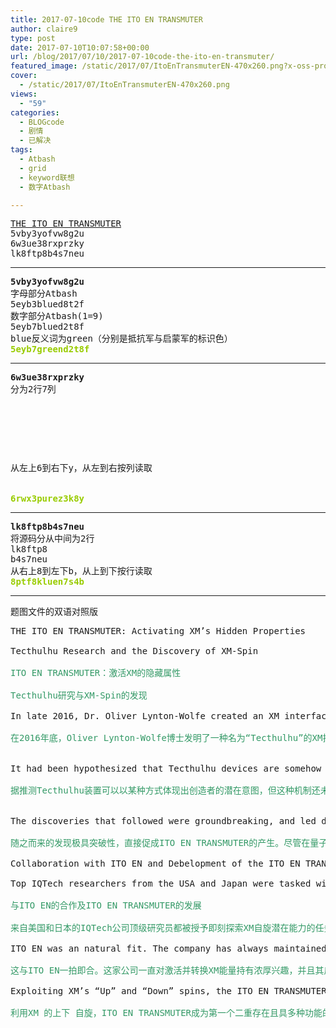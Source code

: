 ```yaml
---
title: 2017-07-10code THE ITO EN TRANSMUTER
author: claire9
type: post
date: 2017-07-10T10:07:58+00:00
url: /blog/2017/07/10/2017-07-10code-the-ito-en-transmuter/
featured_image: /static/2017/07/ItoEnTransmuterEN-470x260.png?x-oss-process=image/resize,m_fill,w_470,h_220
cover:
  - /static/2017/07/ItoEnTransmuterEN-470x260.png
views:
  - "59"
categories:
  - BLOGcode
  - 剧情
  - 已解决
tags:
  - Atbash
  - grid
  - keyword联想
  - 数字Atbash

---
```

<pre><a href="http://investigate.ingress.com/2017/07/10/the-ito-en-transmuter/" target="_blank" rel="noopener">THE ITO EN TRANSMUTER
</a>5vby3yofvw8g2u
6w3ue38rxprzky
lk8ftp8b4s7neu</pre>

<!--more-->

* * *

<pre><strong>5vby3yofvw8g2u
</strong>字母部分Atbash
5eyb3blued8t2f
数字部分Atbash(1=9)
5eyb7blued2t8f
blue反义词为green（分别是抵抗军与启蒙军的标识色）
<span style="color: #99cc00;"><strong>5eyb7greend2t8f</strong></span></pre>

* * *

<pre><strong>6w3ue38rxprzky</strong>
分为2行7列



<table border="0" cellpading="0" cellspacing="0"   >
  
  	
  
</table>

从左上6到右下y，从左到右按列读取


<strong><span style="color: #99cc00;">6rwx3purez3k8y</span></strong></pre>

* * *

<pre><strong>lk8ftp8b4s7neu
</strong>将源码分从中间为2行
lk8ftp8
b4s7neu
从右上8到左下b，从上到下按行读取
<span style="color: #99cc00;"><strong>8ptf8kluen7s4b</strong></span></pre>

* * *

<pre>题图文件的双语对照版</pre>

<pre>THE ITO EN TRANSMUTER: Activating XM’s Hidden Properties

Tecthulhu Research and the Discovery of XM-Spin

<span style="color: #339966;">ITO EN TRANSMUTER：激活XM的隐藏属性</span>

<span style="color: #339966;">Tecthulhu研究与XM-Spin的发现</span>

In late 2016, Dr. Oliver Lynton-Wolfe created an XM interfacing device now know as a “Tecthulhu”. His work built upon decades of research by Nigel Moyer, a physicist with ties to British Intelligence. The “Moyer Tecthulhu” was unstable and its potential never fully realized. It was destroyed by the actions of Agents during Via Noir. Its remains were transported to the Niantic Project for analysis by HAZDATA, a corporation contracted by the NIA, and IQTech was provided unfettered access.

<span style="color: #339966;">在2016年底，Oliver Lynton-Wolfe博士发明了一种名为“Tecthulhu”的XM接口设备。他接手了与英国情报部门有联系的物理学家Nigel Moyer的研究。“Moyer Tecthulhu”装置很不稳定，潜能也没完全发掘。在Via Noir行动中，被特工们所摧毁。装置的残骸被NIA的合作公司HAZDATA转送到Niantic Project进行分析，并且IQTech公司获得对其不受限制的访问。</span>


It had been hypothesized that Tecthulhu devices are somehow able to express their creators’ subconscious intentions, but this mechanism was not understood. To enable further testing, the Moyer Tecthulhu’s core was modularized and distributed to Agents at 13MAGNUS:Reawakens. These Agents were tasked with creating “Portal Luminace Projects”, artistic constructs that used “Tecthulhu Modules” in order to intergrate with the XM substrate.

<span style="color: #339966;">据推测Tecthulhu装置可以以某种方式体现出创造者的潜在意图，但这种机制还未被理解。为了进一步测试，Moyer Tecthulhu的核心被模块化并分发给参加13MAGNUS:Reawakens活动的特工们。这些特工被授予创造“Portal Luminance Project”的任务，其作为使用Tecthulhu模块建造的艺术装置，意在整合XM基底。</span>


The discoveries that followed were groundbreaking, and led directly to the creation of the ITO EN TRANSMUTER. While “spin” at the quantum particle level is well understood, such properties had not yet been seen in relation to Exotic Matter. The data provided by the “Portal Luminace Projects” revealed that Tecthulhu devices leverage XM-Spin in order to change the nature of their own manifestation.

<span style="color: #339966;">随之而来的发现极具突破性，直接促成ITO EN TRANSMUTER的产生。尽管在量子力学中的粒子的“自旋”很好理解，但这类性质在与XM相关的方面还未被发现。“Portal Luminance Project”提供的数据显示Tecthulhu装置可以通过改变XM自旋方向以改变其显示的性质。</span>

Collaboration with ITO EN and Debelopment of the ITO EN TRANSMUTER

Top IQTech researchers from the USA and Japan were tasked with immediately exploring the potential of XM-Spin. Akira Tsukasa, who heads IQTech East, began seeking a partner to accelerate the development process and provide a suitable Portal subnetwork for testing.

<span style="color: #339966;">与ITO EN的合作及ITO EN TRANSMUTER的发展</span>

<span style="color: #339966;">来自美国和日本的IQTech公司顶级研究员都被授予即刻探索XM自旋潜在能力的任务。IQTech East的负责人Akira Tsukasa开始寻求合作伙伴以加速研发进程，同时提供了一个适宜的Portal子网络进行测试。</span>

ITO EN was an natural fit. The company has always maintained keen interest in the vitalizing and transformational power of XM, and their vast Portal subnetwork blankets Japan. ITO EN granted Tsukasa immediate access to the resources IQTech needed to proceed with research and development.

<span style="color: #339966;">这与ITO EN一拍即合。这家公司一直对激活并转换XM能量持有浓厚兴趣，并且其广阔的Portal网络遍布日本。ITO EN即刻授权Tsukasa访问IQTech所需继续研究与开发的资源。</span>

Exploiting XM’s “Up” and “Down” spins, the ITO EN TRANSMUTER is the first Portal Mod to exist as variants and serve multiple functions: The Up variant (+) transmutes hacked Portal items into defensive or infrastructural XM objects such as Resonators or Shields. The Down variant (-) transmutes hacked objects into offense oriented items such as XMP Bursters. Other types of XM-Spin remain an open area of study.

<span style="color: #339966;">利用XM 的上下 自旋，ITO EN TRANSMUTER成为第一个二重存在且具多种功能的Portal Mod：向上(+)的种类将入侵获取的Portal道具转变成防御性或建设性的XM对象，例如谐振器或盾。向下(-)的种类将入侵获取的Portal道具转变成具有攻击倾向的道具，例如XMP炸弹。其他种类的XM自旋仍有待研究。

</span></pre>